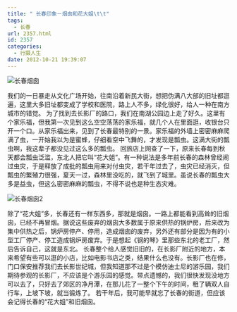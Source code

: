 ```yaml
---
title: " 长春印象－烟囱和花大姐\t\t"
tags:
  - 长春
url: 2357.html
id: 2357
categories:
  - 行摄人生
date: 2012-10-21 19:39:07
---
```


![长春烟囱](../../../images/2012/10/IMG_0371.jpg "长春印象－烟囱1") 

我们的一日暴走从文化广场开始，往南沿着新民大街，想把伪满八大部的旧址都逛遍，这里大多旧址都变成了学校和医院，路上人不多，绿化很好，给人一种在南方城市的错觉。 为了找到去长影厂的路口，我们在南湖公园边上走了好久。这里有个家乐福，但我第一次见到这么空空荡荡的家乐福，就几个人在里面逛，收银台只开一个口。从家乐福出来，见到了长春最特别的一景。家乐福的外墙上密密麻麻爬满了虫，一开始我以为是蜜蜂，仔细看空中飞舞的，才发现是瓢虫。这满大街的瓢虫啊，我这辈子都没见过这么多的瓢虫。 回旅店上网查了一下，原来长春每到秋天都会瓢虫泛滥，东北人把它叫“花大姐”。有一种说法是多年前长春的森林曾经闹过虫灾，于是释放了成批的瓢虫用来对付虫灾，若干年过去了，虫灾已经消灭，但瓢虫的繁殖力很强，夏天一过，森林里没吃的，就飞到了城里。虽说长春的瓢虫大多是益虫，但这么密密麻麻的瓢虫，不得不说也是种生态灾难。 

![长春烟囱2](../../../images/2012/10/IMG_0339.jpg "长春印象－烟囱2") 

除了“花大姐”多，长春还有一样东西多，那就是烟囱。一路上都能看到高耸的旧烟囱，已经不再冒烟。据说这些废弃的烟囱大多数属于原来供热的锅炉房，后来改为集中供热之后，锅炉房停产、停用，造成烟囱的废弃，另外还有部分是因为有的小型工厂停产、停工造成锅炉房废弃。于是想起《钢的琴》里那些东北的老工厂，然后告诉自己，这就是东北。 长春整个给人感觉旧旧的，在长影厂附近的地方，本来希望有些可以逛的小店，比如电影书店之类，结果什么也没有。长影厂也在修，门口保安推荐我们去长影世纪城，但我知道那不过是个模仿迪士尼的游乐园，我们期待参观的长影厂，不应该是个游乐园的感觉。带点遗憾的，我们很快发现没地方可以去了，只好去了郊区的净月潭，在那儿花了一整个下午的时间，租了辆双人自行车，上坡下坡，就当锻炼了。 若干年后，我可能早就忘了长春的街道，但应该会记得长春的“花大姐”和旧烟囱。